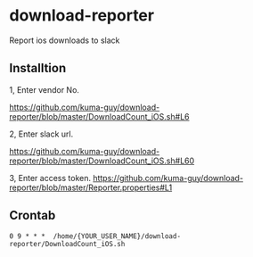 # download-reporter

Report ios downloads to slack

## Installtion

1, Enter vendor No.

https://github.com/kuma-guy/download-reporter/blob/master/DownloadCount_iOS.sh#L6

2, Enter slack url.

https://github.com/kuma-guy/download-reporter/blob/master/DownloadCount_iOS.sh#L60

3, Enter access token.
https://github.com/kuma-guy/download-reporter/blob/master/Reporter.properties#L1


## Crontab

```
0 9 * * *  /home/{YOUR_USER_NAME}/download-reporter/DownloadCount_iOS.sh
```
